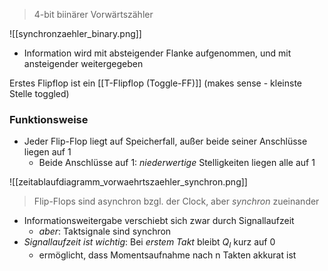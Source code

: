 > 4-bit biinärer Vorwärtszähler

![[synchronzaehler_binary.png]]
- Information wird mit absteigender Flanke aufgenommen, und mit ansteigender weitergegeben

Erstes Flipflop ist ein [[T-Flipflop (Toggle-FF)]] (makes sense - kleinste Stelle toggled)

### Funktionsweise
- Jeder Flip-Flop liegt auf Speicherfall, außer beide seiner Anschlüsse liegen auf 1
	- Beide Anschlüsse auf 1: _niederwertige_ Stelligkeiten liegen alle auf 1

![[zeitablaufdiagramm_vorwaehrtszaehler_synchron.png]]
> Flip-Flops sind asynchron bzgl. der Clock, aber _synchron_ zueinander

- Informationsweitergabe verschiebt sich zwar durch Signallaufzeit
	- _aber_: Taktsignale sind synchron
- _Signallaufzeit ist wichtig_: Bei _erstem Takt_ bleibt $Q_{I}$ kurz auf 0
	- ermöglicht, dass Momentsaufnahme nach n Takten akkurat ist

